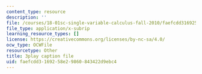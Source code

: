 ```yaml
---
content_type: resource
description: ''
file: /courses/18-01sc-single-variable-calculus-fall-2010/faefcdd3169258e29860843422d9ebc4_BSqNgPkeWIM.vtt
file_type: application/x-subrip
learning_resource_types: []
license: https://creativecommons.org/licenses/by-nc-sa/4.0/
ocw_type: OCWFile
resourcetype: Other
title: 3play caption file
uid: faefcdd3-1692-58e2-9860-843422d9ebc4
---
```

